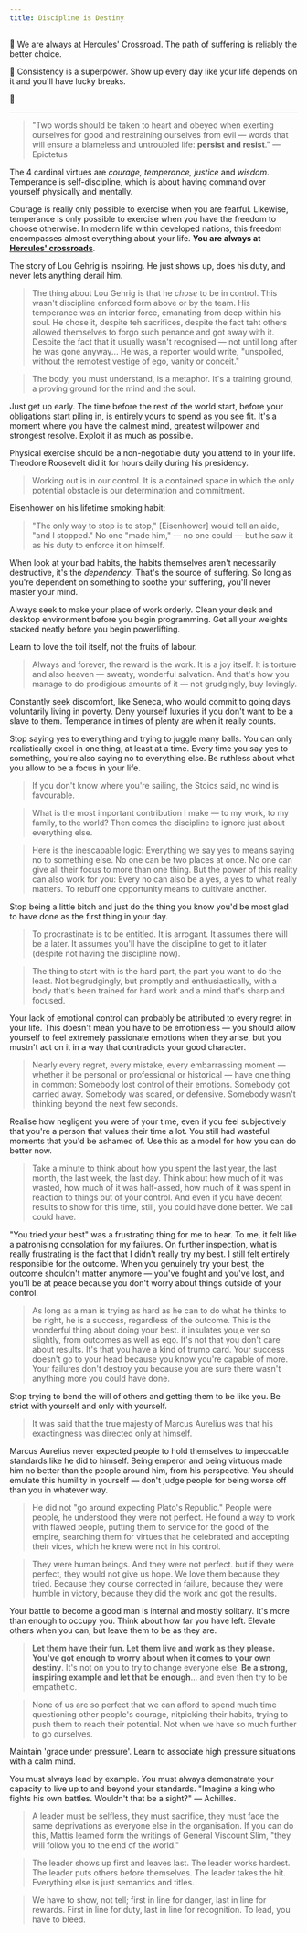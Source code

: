 ```yaml
---
title: Discipline is Destiny
---
```


💎 We are always at Hercules' Crossroad. The path of suffering is reliably the better choice.

💎 Consistency is a superpower. Show up every day like your life depends on it and you'll have lucky breaks.

💎 

---

> "Two words should be taken to heart and obeyed when exerting ourselves for good and restraining ourselves from evil — words that will ensure a blameless and untroubled life: **persist and resist**." — Epictetus

The 4 cardinal virtues are *courage, temperance, justice* and *wisdom*. Temperance is self-discipline, which is about having command over yourself physically and mentally.

Courage is really only possible to exercise when you are fearful. Likewise, temperance is only possible to exercise when you have the freedom to choose otherwise. In modern life within developed nations, this freedom encompasses almost everything about your life. **You are always at [Hercules' crossroads](https://en.wikipedia.org/wiki/Hercules_at_the_crossroads)**.

The story of Lou Gehrig is inspiring. He just shows up, does his duty, and never lets anything derail him.
> The thing about Lou Gehrig is that he *chose* to be in control. This wasn't discipline enforced form above or by the team. His temperance was an interior force, emanating from deep within his soul. He chose it, despite teh sacrifices, despite the fact taht others allowed themselves to forgo such penance and got away with it. Despite the fact that it usually wasn't recognised — not until long after he was gone anyway... He was, a reporter would write, "unspoiled, without the remotest vestige of ego, vanity or conceit."

> The body, you must understand, is a metaphor. It's a training ground, a proving ground for the mind and the soul.

Just get up early. The time before the rest of the world start, before your obligations start piling in, is entirely yours to spend as you see fit. It's a moment where you have the calmest mind, greatest willpower and strongest resolve. Exploit it as much as possible.

Physical exercise should be a non-negotiable duty you attend to in your life. Theodore Roosevelt did it for hours daily during his presidency.
> Working out is in our control. It is a contained space in which the only potential obstacle is our determination and commitment.

Eisenhower on his lifetime smoking habit:
> "The only way to stop is to stop," [Eisenhower] would tell an aide, "and I stopped." No one "made him," — no one could — but he saw it as his duty to enforce it on himself.

When look at your bad habits, the habits themselves aren't necessarily destructive, it's the *dependency*. That's the source of suffering. So long as you're dependent on something to soothe your suffering, you'll never master your mind.

Always seek to make your place of work orderly. Clean your desk and desktop environment before you begin programming. Get all your weights stacked neatly before you begin powerlifting.

Learn to love the toil itself, not the fruits of labour.
> Always and forever, the reward is the work. It is a joy itself. It is torture and also heaven — sweaty, wonderful salvation. And that's how you manage to do prodigious amounts of it — not grudgingly, buy lovingly.

Constantly seek discomfort, like Seneca, who would commit to going days voluntarily living in poverty. Deny yourself luxuries if you don't want to be a slave to them. Temperance in times of plenty are when it really counts. 

Stop saying yes to everything and trying to juggle many balls. You can only realistically excel in one thing, at least at a time. Every time you say yes to something, you're also saying no to everything else. Be ruthless about what you allow to be a focus in your life. 
> If you don't know where you're sailing, the Stoics said, no wind is favourable.

> What is the most important contribution I make — to my work, to my family, to the world? Then comes the discipline to ignore just about everything else.

> Here is the inescapable logic: Everything we say yes to means saying no to something else. No one can be two places at once. No one can give all their focus to more than one thing. But the power of this reality can also work for you: Every no can also be a yes, a yes to what really matters. To rebuff one opportunity means to cultivate another.

Stop being a little bitch and just do the thing you know you'd be most glad to have done as the first thing in your day.
> To procrastinate is to be entitled. It is arrogant. It assumes there will be a later. It assumes you'll have the discipline to get to it later (despite not having the discipline now).

> The thing to start with is the hard part, the part you want to do the least. Not begrudgingly, but promptly and enthusiastically, with a body that's been trained for hard work and a mind that's sharp and focused.

Your lack of emotional control can probably be attributed to every regret in your life. This doesn't mean you have to be emotionless — you should allow yourself to feel extremely passionate emotions when they arise, but you mustn't act on it in a way that contradicts your good character.
> Nearly every regret, every mistake, every embarrassing moment — whether it be personal or professional or historical — have one thing in common: Somebody lost control of their emotions. Somebody got carried away. Somebody was scared, or defensive. Somebody wasn't thinking beyond the next few seconds.

Realise how negligent you were of your time, even if you feel subjectively that you're a person that values their time a lot. You still had wasteful moments that you'd be ashamed of. Use this as a model for how you can do better now.
> Take a minute to think about how you spent the last year, the last month, the last week, the last day. Think about how much of it was wasted, how much of it was half-assed, how much of it was spent in reaction to things out of your control. And even if you have decent results to show for this time, still, you could have done better. We call could have.

"You tried your best" was a frustrating thing for me to hear. To me, it felt like a patronising consolation for my failures. On further inspection, what is really frustrating is the fact that I didn't really try my best. I still felt entirely responsible for the outcome. When you genuinely try your best, the outcome shouldn't matter anymore — you've fought and you've lost, and you'll be at peace because you don't worry about things outside of your control.
> As long as a man is trying as hard as he can to do what he thinks to be right, he is a success, regardless of the outcome. This is the wonderful thing about doing your best. it insulates you,e ver so slightly, from outcomes as well as ego. It's not that you don't care about results. It's that you have a kind of trump card. Your success doesn't go to your head because you know you're capable of more. Your failures don't destroy you because you are sure there wasn't anything more you could have done.

Stop trying to bend the will of others and getting them to be like you. Be strict with yourself and only with yourself.
> It was said that the true majesty of Marcus Aurelius was that his exactingness was directed only at himself.

Marcus Aurelius never expected people to hold themselves to impeccable standards like he did to himself. Being emperor and being virtuous made him no better than the people around him, from his perspective. You should emulate this humility in yourself — don't judge people for being worse off than you in whatever way.
> He did not "go around expecting Plato's Republic." People were people, he understood they were not perfect. He found a way to work with flawed people, putting them to service for the good of the empire, searching them for virtues that he celebrated and accepting their vices, which he knew were not in his control.

> They were human beings. And they were not perfect. but if they were perfect, they would not give us hope. We love them because they tried. Because they course corrected in failure, because they were humble in victory, because they did the work and got the results.

Your battle to become a good man is internal and mostly solitary. It's more than enough to occupy you. Think about how far you have left. Elevate others when you can, but leave them to be as they are. 
> **Let them have their fun. Let them live and work as they please. You've got enough to worry about when it comes to your own destiny**. It's not on you to try to change everyone else. **Be a strong, inspiring example and let that be enough**... and even then try to be empathetic.

> None of us are so perfect that we can afford to spend much time questioning other people's courage, nitpicking their habits, trying to push them to reach their potential. Not when we have so much further to go ourselves.

Maintain 'grace under pressure'. Learn to associate high pressure situations with a calm mind.

You must always lead by example. You must always demonstrate your capacity to live up to and beyond your standards. "Imagine a king who fights his own battles. Wouldn't that be a sight?" — Achilles.
> A leader must be selfless, they must sacrifice, they must face the same deprivations as everyone else in the organisation. If you can do this, Mattis learned form the writings of General Viscount Slim, "they will follow you to the end of the world."

> The leader shows up first and leaves last. The leader works hardest. The leader puts others before themselves. The leader takes the hit. Everything else is just semantics and titles.

> We have to show, not tell; first in line for danger, last in line for rewards. First in line for duty, last in line for recognition. To lead, you have to bleed.

> 

